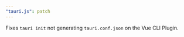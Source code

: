 ```yaml
---
"tauri.js": patch
---
```


Fixes `tauri init` not generating `tauri.conf.json` on the Vue CLI Plugin.
